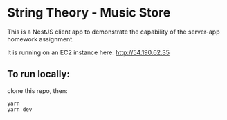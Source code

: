 # String Theory - Music Store

This is a NestJS client app to demonstrate the capability of the server-app homework assignment.

It is running on an EC2 instance here: http://54.190.62.35

## To run locally:

clone this repo, then:

```
yarn
yarn dev
```
